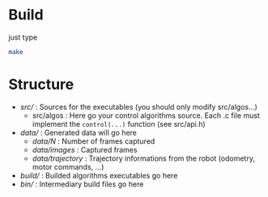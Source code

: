 # Build

just type

````bash
make
````

# Structure

* *src/* : Sources for the executables (you should only modify src/algos...)
    * src/algos : Here go your control algorithms source. Each .c file must implement the `control(...)` function (see src/api.h)
* *data/* : Generated data will go here
    * *data/N* : Number of frames captured
    * *data/images* : Captured frames
    * *data/trajectory* : Trajectory informations from the robot (odometry, motor commands, ...)
* *build/* : Builded algorithms executables go here
* *bin/* : Intermediary build files go here

